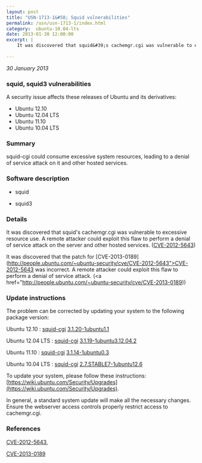 ```yaml
---
layout: post
title: "USN-1713-1&#58; Squid vulnerabilities"
permalink: /usn/usn-1713-1/index.html
category:  ubuntu-10.04-lts
date: 2013-01-30 12:00:00
excerpt: |
    It was discovered that squid&#39;s cachemgr.cgi was vulnerable to excessive resource use. A remote attacker could exploit this flaw to perform a denial of service attack on the server and other hosted services. ([CVE-2012-5643](http://people.ubuntu.com/~ubuntu-security/cve/CVE-2012-5643))
    
--- 
```

 
 

*30 January 2013*

### squid, squid3 vulnerabilities

A security issue affects these releases of Ubuntu and its derivatives:

* Ubuntu 12.10
* Ubuntu 12.04 LTS
* Ubuntu 11.10
* Ubuntu 10.04 LTS

### Summary

squid-cgi could consume excessive system resources, leading to a denial of service attack on it and other hosted services.

### Software description

* squid 

* squid3 

### Details

It was discovered that squid&#39;s cachemgr.cgi was vulnerable to excessive resource use. A remote attacker could exploit this flaw to perform a denial of service attack on the server and other hosted services. ([CVE-2012-5643](http://people.ubuntu.com/~ubuntu-security/cve/CVE-2012-5643))

It was discovered that the patch for [CVE-2013-0189](http://people.ubuntu.com/~ubuntu-security/cve/CVE-2012-5643">CVE-2012-5643</a> was incorrect. A remote attacker could exploit this flaw to perform a denial of service attack. (<a href="http://people.ubuntu.com/~ubuntu-security/cve/CVE-2013-0189)) 

### Update instructions

The problem can be corrected by updating your system to the following package version:

Ubuntu 12.10
 : [squid-cgi](https://launchpad.net/ubuntu/+source/squid3) <span> [3.1.20-1ubuntu1.1](https://launchpad.net/ubuntu/+source/squid3/3.1.20-1ubuntu1.1) </span> 

Ubuntu 12.04 LTS
 : [squid-cgi](https://launchpad.net/ubuntu/+source/squid3) <span> [3.1.19-1ubuntu3.12.04.2](https://launchpad.net/ubuntu/+source/squid3/3.1.19-1ubuntu3.12.04.2) </span> 

Ubuntu 11.10
 : [squid-cgi](https://launchpad.net/ubuntu/+source/squid3) <span> [3.1.14-1ubuntu0.3](https://launchpad.net/ubuntu/+source/squid3/3.1.14-1ubuntu0.3) </span> 

Ubuntu 10.04 LTS
 : [squid-cgi](https://launchpad.net/ubuntu/+source/squid) <span> [2.7.STABLE7-1ubuntu12.6](https://launchpad.net/ubuntu/+source/squid/2.7.STABLE7-1ubuntu12.6) </span> 

To update your system, please follow these instructions: [https://wiki.ubuntu.com/Security/Upgrades](https://wiki.ubuntu.com/Security/Upgrades).

In general, a standard system update will make all the necessary changes. Ensure the webserver access controls properly restrict access to cachemgr.cgi. 

### References

 
 [CVE-2012-5643](http://people.ubuntu.com/~ubuntu-security/cve/CVE-2012-5643), 

 [CVE-2013-0189](http://people.ubuntu.com/~ubuntu-security/cve/CVE-2013-0189)
 

